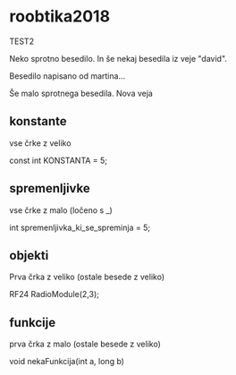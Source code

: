 # roobtika2018

TEST2

Neko sprotno besedilo. In še nekaj besedila iz veje "david".

Besedilo napisano od martina...

Še malo sprotnega besedila.
Nova veja




## konstante
vse črke z veliko

const int KONSTANTA = 5;


## spremenljivke
vse črke z malo (ločeno s _)

int spremenljivka_ki_se_spreminja = 5;

## objekti

Prva črka z veliko (ostale besede z veliko)

RF24 RadioModule(2,3);

## funkcije
prva črka z malo (ostale besede z veliko)

void nekaFunkcija(int a, long b)


